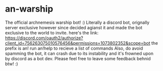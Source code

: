 # an-warship
The official archnemesis warship bot! :)
Literally a discord bot, orignally server exclusive however since decided agianst it and made the bot exclusive to the world to invite. 
here's the link:
https://discord.com/oauth2/authorize?client_id=756263075010576456&permissions=1073802352&scope=bot
the prefix is an!
run an!help to recieve a list of commands
Also, do avoid spamming the bot, it can crash due to its instability and it's frowned upon by discord as a bot dev. 
Please feel free to leave some feedback behnid btw! :)
